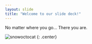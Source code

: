 ```yaml
---
layout: slide
title: "Welcome to our slide deck!"
---
```


No matter where you go...   There you are.

![snowoctocat](https://octodex.github.com/images/snowoctocat.png)
{: .center}
